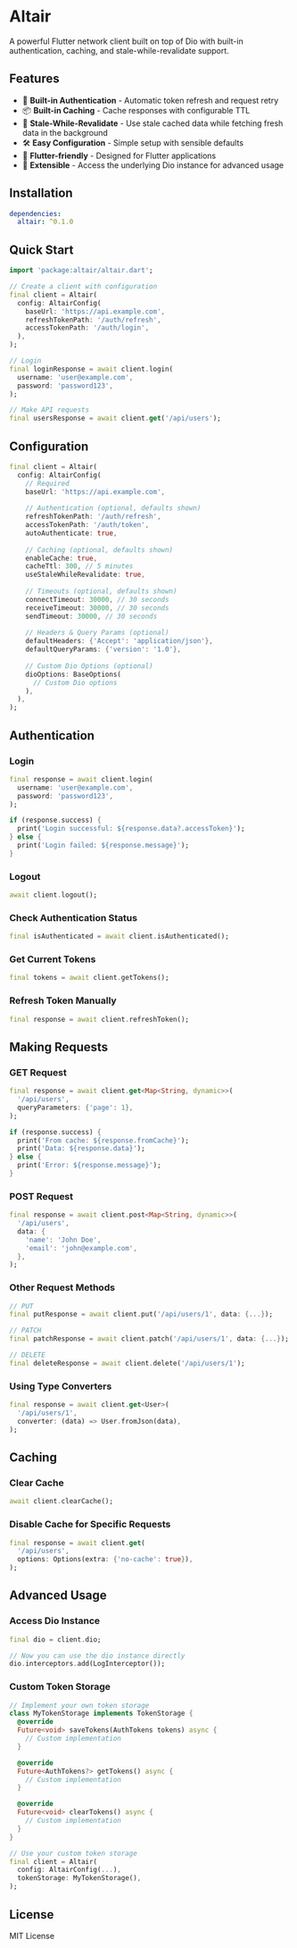 # Altair

A powerful Flutter network client built on top of Dio with built-in authentication, caching, and stale-while-revalidate support.

## Features

- 🔐 **Built-in Authentication** - Automatic token refresh and request retry
- 📦 **Built-in Caching** - Cache responses with configurable TTL
- 🔄 **Stale-While-Revalidate** - Use stale cached data while fetching fresh data in the background
- 🛠️ **Easy Configuration** - Simple setup with sensible defaults
- 📱 **Flutter-friendly** - Designed for Flutter applications
- 🔌 **Extensible** - Access the underlying Dio instance for advanced usage

## Installation

```yaml
dependencies:
  altair: ^0.1.0
```

## Quick Start

```dart
import 'package:altair/altair.dart';

// Create a client with configuration
final client = Altair(
  config: AltairConfig(
    baseUrl: 'https://api.example.com',
    refreshTokenPath: '/auth/refresh',
    accessTokenPath: '/auth/login',
  ),
);

// Login
final loginResponse = await client.login(
  username: 'user@example.com',
  password: 'password123',
);

// Make API requests
final usersResponse = await client.get('/api/users');
```

## Configuration

```dart
final client = Altair(
  config: AltairConfig(
    // Required
    baseUrl: 'https://api.example.com',
    
    // Authentication (optional, defaults shown)
    refreshTokenPath: '/auth/refresh',
    accessTokenPath: '/auth/token',
    autoAuthenticate: true,
    
    // Caching (optional, defaults shown)
    enableCache: true,
    cacheTtl: 300, // 5 minutes
    useStaleWhileRevalidate: true,
    
    // Timeouts (optional, defaults shown)
    connectTimeout: 30000, // 30 seconds
    receiveTimeout: 30000, // 30 seconds
    sendTimeout: 30000, // 30 seconds
    
    // Headers & Query Params (optional)
    defaultHeaders: {'Accept': 'application/json'},
    defaultQueryParams: {'version': '1.0'},
    
    // Custom Dio Options (optional)
    dioOptions: BaseOptions(
      // Custom Dio options
    ),
  ),
);
```

## Authentication

### Login

```dart
final response = await client.login(
  username: 'user@example.com',
  password: 'password123',
);

if (response.success) {
  print('Login successful: ${response.data?.accessToken}');
} else {
  print('Login failed: ${response.message}');
}
```

### Logout

```dart
await client.logout();
```

### Check Authentication Status

```dart
final isAuthenticated = await client.isAuthenticated();
```

### Get Current Tokens

```dart
final tokens = await client.getTokens();
```

### Refresh Token Manually

```dart
final response = await client.refreshToken();
```

## Making Requests

### GET Request

```dart
final response = await client.get<Map<String, dynamic>>(
  '/api/users',
  queryParameters: {'page': 1},
);

if (response.success) {
  print('From cache: ${response.fromCache}');
  print('Data: ${response.data}');
} else {
  print('Error: ${response.message}');
}
```

### POST Request

```dart
final response = await client.post<Map<String, dynamic>>(
  '/api/users',
  data: {
    'name': 'John Doe',
    'email': 'john@example.com',
  },
);
```

### Other Request Methods

```dart
// PUT
final putResponse = await client.put('/api/users/1', data: {...});

// PATCH
final patchResponse = await client.patch('/api/users/1', data: {...});

// DELETE
final deleteResponse = await client.delete('/api/users/1');
```

### Using Type Converters

```dart
final response = await client.get<User>(
  '/api/users/1',
  converter: (data) => User.fromJson(data),
);
```

## Caching

### Clear Cache

```dart
await client.clearCache();
```

### Disable Cache for Specific Requests

```dart
final response = await client.get(
  '/api/users',
  options: Options(extra: {'no-cache': true}),
);
```

## Advanced Usage

### Access Dio Instance

```dart
final dio = client.dio;

// Now you can use the dio instance directly
dio.interceptors.add(LogInterceptor());
```

### Custom Token Storage

```dart
// Implement your own token storage
class MyTokenStorage implements TokenStorage {
  @override
  Future<void> saveTokens(AuthTokens tokens) async {
    // Custom implementation
  }

  @override
  Future<AuthTokens?> getTokens() async {
    // Custom implementation
  }

  @override
  Future<void> clearTokens() async {
    // Custom implementation
  }
}

// Use your custom token storage
final client = Altair(
  config: AltairConfig(...),
  tokenStorage: MyTokenStorage(),
);
```

## License

MIT License
